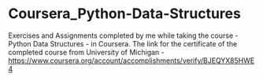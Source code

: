 # Coursera_Python-Data-Structures
Exercises and Assignments completed by me while taking the course - Python Data Structures - in Coursera. The link for the certificate of the completed course from University of Michigan - https://www.coursera.org/account/accomplishments/verify/BJEQYX85HWE4
